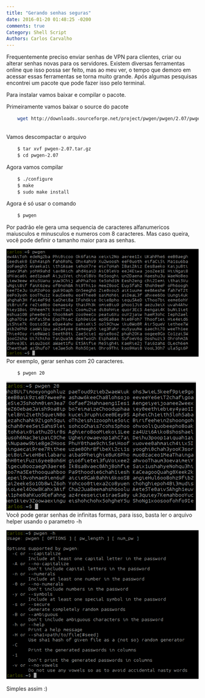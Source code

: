 ```yaml
---
title: "Gerando senhas seguras"
date: 2016-01-20 01:48:25 -0200
comments: true
Category: Shell Script
Authors: Carlos Carvalho
---
```


Frequentemente preciso enviar senhas de VPN para clientes, criar ou alterar senhas novas para os servidores.
Existem diversas ferramentas online que isso possa ser feito, mas ao meu ver, o tempo que demoro em acessar essas ferramentas se torna muito grande.
Após algumas pesquisas encontrei um pacote que pode fazer isso pelo terminal.

Para instalar vamos baixar e compilar o pacote.

<!--more-->
Primeiramente vamos baixar o source do pacote

``` bash
    wget http://downloads.sourceforge.net/project/pwgen/pwgen/2.07/pwgen-2.07.tar.gz
```
<br>
Vamos descompactar o arquivo

``` bash
    $ tar xvf pwgen-2.07.tar.gz
    $ cd pwgen-2.07
```

Agora vamos compilar

``` bash
    $ ./configure
    $ make
    $ sudo make install
```

Agora é só usar o comando
``` bash
    $ pwgen
```

Por padrão ele gera uma sequencia de caracteres alfanumericos maiusculos e minusculos e numeros com 8 caracteres. Mas caso queira, você pode definir o tamanho maior para as senhas.

![pwgen-pass](../images/pass-pwgen.png)
Por exemplo, gerar senhas com 20 caracteres.
``` bash
    $ pwgen 20
```

![pwgen](../images/pwgen-20.png)
Você pode gerar senhas de infinitas formas, para isso, basta ler o arquivo helper usando o parametro -h

![pewgen-help](../images/pwgen-help.png)


Simples assim :)
